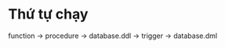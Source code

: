 # Thứ tự chạy

<!-- function -> procedure -> database -->

function -> procedure -> database.ddl -> trigger -> database.dml
